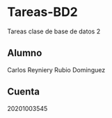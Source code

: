 # Tareas-BD2
Tareas clase de base de datos 2 

## Alumno
Carlos Reyniery Rubio Dominguez

## Cuenta
20201003545

